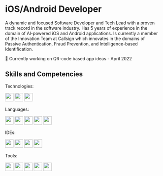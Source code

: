 # iOS/Android Developer

A dynamic and focused Software Developer and Tech Lead with a proven track record in the software industry. Has 5 years of experience in the domain of AI-powered iOS and Android applications. Is currently a member of the Innovation Team at Callsign which innovates in the domains of Passive Authentication, Fraud Prevention, and Intelligence-based Identification.

🧪 Currently working on QR-code based app ideas - April 2022

## Skills and Competencies

Technologies: 

[<img height="27" src="https://img.shields.io/badge/-iOS-777777?style=flat&logo=ios" />][iOS]
[<img height="27" src="https://img.shields.io/badge/-Android-117711?style=flat&logo=android" />][Android]
[<img height="27" src="https://img.shields.io/badge/-Tensor%20Flow-FFFFFF?style=flat&logo=tensorflow" />][Tensor Flow]

Languages:

[<img height="27" src="https://img.shields.io/badge/-Swift-771111?style=flat&logo=swift" />][Swift]
[<img height="27" src="https://img.shields.io/badge/-Kotlin-552D7D?style=flat&logo=kotlin" />][Kotlin]
[<img height="27" src="https://img.shields.io/badge/-Java-2233EE?style=flat&logo=java" />][Java]
[<img height="27" src="https://img.shields.io/badge/-Python-FFFF00?style=flat&logo=python" />][Python]
[<img height="27" src="https://img.shields.io/badge/-Markdown-222233?style=flat&logo=markdown" />][Markdown]

IDEs:

[<img height="27" src="https://img.shields.io/badge/-XCode-FFFFFF?style=flat&logo=xcode" />][XCode]
[<img height="27" src="https://img.shields.io/badge/-Android%20Studio-3333AA?style=flat&logo=android-studio" />][Android Studio]
[<img height="27" src="https://img.shields.io/badge/-IntelliJ%20IDEA-000000?style=flat&logo=intellij-idea" />][IntelliJ IDEA]
[<img height="27" src="https://img.shields.io/badge/-Jupyter-EEFFFF?style=flat&logo=jupyter" />][Jupyter]

Tools:

[<img height="27" src="https://img.shields.io/badge/-Git-EEFFFF?style=flat&logo=git" />][Git]
[<img height="27" src="https://img.shields.io/badge/-Github-222233?style=flat&logo=github" />][Github]
[<img height="27" src="https://img.shields.io/badge/-Bitbucket-2233EE?style=flat&logo=bitbucket" />][Bitbucket]
[<img height="27" src="https://img.shields.io/badge/-Gitlab-EEFFFF?style=flat&logo=gitlab" />][Gitlab]
[<img height="27" src="https://img.shields.io/badge/-Firebase-1BAEEB?style=flat&logo=firebase" />][Firebase]


[iOS]:https://img.shields.io/badge/-iOS-777777?style=flat&logo=io
[Android]:https://img.shields.io/badge/-Android-117711?style=flat&logo=android
[Tensor Flow]:https://img.shields.io/badge/-Tensor%20Flow-FFFFFF?style=flat&logo=tensorflow

[Swift]:https://img.shields.io/badge/-Swift-771111?style=flat&logo=swift
[Kotlin]:https://img.shields.io/badge/-Kotlin-552D7D?style=flat&logo=kotlin
[Java]:https://img.shields.io/badge/-Java-2233EE?style=flat&logo=java
[Python]:https://img.shields.io/badge/-Python-FFFF00?style=flat&logo=python
[Markdown]:https://img.shields.io/badge/-Markdown-222233?style=flat&logo=markdown

[Android Studio]:https://img.shields.io/badge/-Android%20Studio-117711?style=flat&logo=android-studio
[XCode]:https://img.shields.io/badge/-XCode-FFFFFF?style=flat&logo=xcode
[IntelliJ IDEA]:https://img.shields.io/badge/-IntelliJ%20IDEA-000000?style=flat&logo=intellij-idea
[Jupyter]:https://img.shields.io/badge/-Jupyter-EEFFFF?style=flat&logo=jupyter

[Git]:https://img.shields.io/badge/-Git-EEFFFF?style=flat&logo=git
[Github]:https://img.shields.io/badge/-Github-222233?style=flat&logo=github
[Bitbucket]:https://img.shields.io/badge/-Bitbucket-2233EE?style=flat&logo=bitbucket
[Gitlab]:https://img.shields.io/badge/-Gitlab-EEFFFF?style=flat&logo=gitlab
[Firebase]:https://img.shields.io/badge/-Firebase-1BAEEB?style=flat&logo=firebase



<!--
**muddassir235/muddassir235** is a ✨ _special_ ✨ repository because its `README.md` (this file) appears on your GitHub profile.

Here are some ideas to get you started:

- 🔭 I’m currently working on ...
- 🌱 I’m currently learning ...
- 👯 I’m looking to collaborate on ...
- 🤔 I’m looking for help with ...
- 💬 Ask me about ...
- 📫 How to reach me: ...
- 😄 Pronouns: ...
- ⚡ Fun fact: ...
-->
